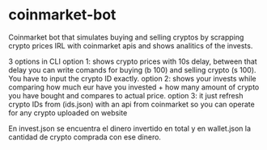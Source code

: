 # coinmarket-bot
Coinmarket bot that simulates buying and selling cryptos by scrapping crypto prices IRL with coinmarket apis and shows analitics of the invests.

3 options in CLI
option 1: shows crypto prices with 10s delay, between that delay you can write comands for buying (b 100) and selling crypto (s 100). You have to input the crypto ID exactly.
option 2: shows your invests while comparing how much eur have you invested + how many amount of crypto you have bought and compares to actual price.
option 3: it just refresh crypto IDs from (ids.json) with an api from coinmarket so you can operate for any crypto uploaded on website

En invest.json se encuentra el dinero invertido en total y en wallet.json la cantidad de crypto comprada con ese dinero.
